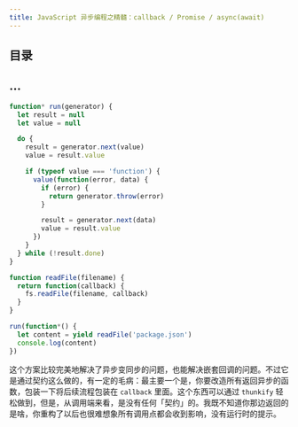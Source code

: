 ```yaml
---
title: JavaScript 异步编程之精髓：callback / Promise / async(await)
---
```


## 目录

## ...

```javascript
function* run(generator) {
  let result = null
  let value = null

  do {
    result = generator.next(value)
    value = result.value

    if (typeof value === 'function') {
      value(function(error, data) {
        if (error) {
          return generator.throw(error)
        }

        result = generator.next(data)
        value = result.value
      })
    }
  } while (!result.done)
}

function readFile(filename) {
  return function(callback) {
    fs.readFile(filename, callback)
  }
}

run(function*() {
  let content = yield readFile('package.json')
  console.log(content)
})
```

这个方案比较完美地解决了异步变同步的问题，也能解决嵌套回调的问题。不过它是通过契约这么做的，有一定的毛病：最主要一个是，你要改造所有返回异步的函数，包装一下将后续流程包装在 `callback` 里面。这个东西可以通过 `thunkify` 轻松做到，但是，从调用端来看，是没有任何「契约」的。我既不知道你那边返回的是啥，你重构了以后也很难想象所有调用点都会收到影响，没有运行时的提示。
